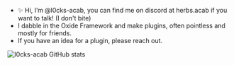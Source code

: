 - ✨ Hi, I’m @l0cks-acab, you can find me on discord at herbs.acab if you want to talk! (I don't bite)
- I dabble in the Oxide Framework and make plugins, often pointless and mostly for friends.
- If you have an idea for a plugin, please reach out.
  
![l0cks-acab GitHub stats](https://github-readme-stats.vercel.app/api?username=l0cks-acab&show_icons=true&theme=highcontrast)
